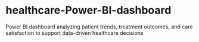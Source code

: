# healthcare-Power-BI-dashboard
Power BI dashboard analyzing patient trends, treatment outcomes, and care satisfaction to support data-driven healthcare decisions

